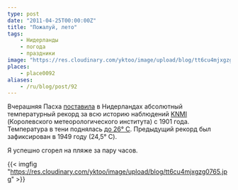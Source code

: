 ```yaml
---
type: post
date: "2011-04-25T00:00:00Z"
title: "Пожалуй, лето"
tags:
    - Нидерланды
    - погода
    - праздники
image: "https://res.cloudinary.com/yktoo/image/upload/blog/tt6cu4mjxgzg0765.jpg"
places:
    - place0092
aliases:
    - /ru/blog/post/92
---
```


Вчерашняя Пасха [поставила](http://www.nu.nl/binnenland/2499941/pasen-2011-vestigt-warmterecord.html) в Нидерландах абсолютный температурный рекорд за всю историю наблюдений [KNMI](http://www.knmi.nl/) (Королевского метеорологического института) с 1901 года. Температура в тени поднялась [до 26° C](http://www.knmi.nl/climatology/daily_data/index.cgi?station=260&year=2011&month=04&day=24). Предыдущий рекорд был зафиксирован в 1949 году (24,5° C).

Я успешно сгорел на пляже за пару часов.

{{< imgfig "https://res.cloudinary.com/yktoo/image/upload/blog/tt6cu4mjxgzg0765.jpg" >}}
